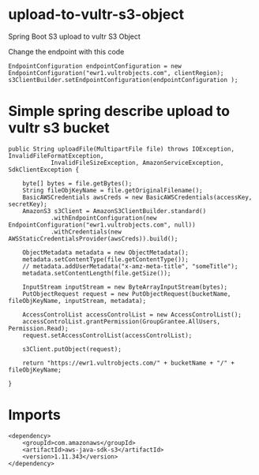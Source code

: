 # upload-to-vultr-s3-object
Spring Boot S3 upload to vultr S3 Object

Change the endpoint with this code

	EndpointConfiguration endpointConfiguration = new EndpointConfiguration("ewr1.vultrobjects.com", clientRegion);
	s3ClientBuilder.setEndpointConfiguration(endpointConfiguration );


# Simple spring describe upload to vultr s3 bucket

	public String uploadFile(MultipartFile file) throws IOException, InvalidFileFormatException,
				InvalidFileSizeException, AmazonServiceException, SdkClientException {

		byte[] bytes = file.getBytes();
		String fileObjKeyName = file.getOriginalFilename();
		BasicAWSCredentials awsCreds = new BasicAWSCredentials(accessKey, secretKey);
		AmazonS3 s3Client = AmazonS3ClientBuilder.standard()
				.withEndpointConfiguration(new EndpointConfiguration("ewr1.vultrobjects.com", null))
				.withCredentials(new AWSStaticCredentialsProvider(awsCreds)).build();

		ObjectMetadata metadata = new ObjectMetadata();
		metadata.setContentType(file.getContentType());
		// metadata.addUserMetadata("x-amz-meta-title", "someTitle");
		metadata.setContentLength(file.getSize());

		InputStream inputStream = new ByteArrayInputStream(bytes);
		PutObjectRequest request = new PutObjectRequest(bucketName, fileObjKeyName, inputStream, metadata);

		AccessControlList accessControlList = new AccessControlList();
		accessControlList.grantPermission(GroupGrantee.AllUsers, Permission.Read);
		request.setAccessControlList(accessControlList);

		s3Client.putObject(request);

		return "https://ewr1.vultrobjects.com/" + bucketName + "/" + fileObjKeyName;

	}


# Imports

	<dependency>
	    <groupId>com.amazonaws</groupId>
	    <artifactId>aws-java-sdk-s3</artifactId>
	    <version>1.11.343</version>
	</dependency>
